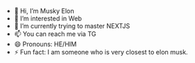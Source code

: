 - 👋 Hi, I’m Musky Elon
- 👀 I’m interested in Web
- 🌱 I’m currently trying to master NEXTJS
- 📫 You can reach me via TG
- 😄 Pronouns: HE/HIM
- ⚡ Fun fact: I am someone who is very closest to elon musk.

<!---
muskyelon/muskyelon is a ✨ special ✨ repository because its `README.md` (this file) appears on your GitHub profile.
You can click the Preview link to take a look at your changes.
--->
